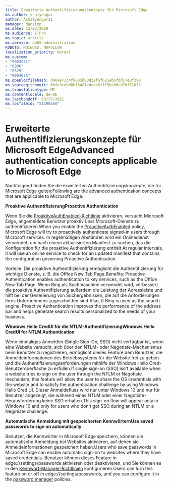 ```yaml
---
title: Erweiterte Authentifizierungskonzepte für Microsoft Edge
ms.author: v-aiyengar
author: AshaIyengar21
manager: dansimp
ms.date: 12/03/2020
ms.audience: ITPro
ms.topic: article
ms.service: o365-administration
ROBOTS: NOINDEX, NOFOLLOW
localization_priority: Normal
ms.custom:
- "9003931"
- "6986"
- "8329"
- "9004625"
ms.openlocfilehash: d469973c4f8605b00d32f6f625eb5fdd17e8f390
ms.sourcegitcommit: 6bfe9cd9d0b18481e0cac6f1f5bc86ed7df31037
ms.translationtype: MT
ms.contentlocale: de-DE
ms.lasthandoff: 03/27/2021
ms.locfileid: "51398560"
---
```

# <a name="advanced-authentication-concepts-applicable-to-microsoft-edge"></a><span data-ttu-id="a59ea-102">Erweiterte Authentifizierungskonzepte für Microsoft Edge</span><span class="sxs-lookup"><span data-stu-id="a59ea-102">Advanced authentication concepts applicable to Microsoft Edge</span></span>

<span data-ttu-id="a59ea-103">Nachfolgend finden Sie die erweiterten Authentifizierungskonzepte, die für Microsoft Edge gelten:</span><span class="sxs-lookup"><span data-stu-id="a59ea-103">Following are the advanced authentication concepts that are applicable to Microsoft Edge:</span></span>

<span data-ttu-id="a59ea-104">**Proaktive Authentifizierung**</span><span class="sxs-lookup"><span data-stu-id="a59ea-104">**Proactive Authentication**</span></span>

<span data-ttu-id="a59ea-105">Wenn Sie die [ProaktiveAuthEnabled-Richtlinie](https://go.microsoft.com/fwlink/?linkid=2134621) aktivieren, versucht Microsoft Edge, angemeldete Benutzer proaktiv über Microsoft-Dienste zu authentifizieren.</span><span class="sxs-lookup"><span data-stu-id="a59ea-105">When you enable the [ProactiveAuthEnabled](https://go.microsoft.com/fwlink/?linkid=2134621) policy, Microsoft Edge will try to proactively authenticate signed-in users through Microsoft services.</span></span> <span data-ttu-id="a59ea-106">In regelmäßigen Abständen wird ein Onlinedienst verwendet, um nach einem aktualisierten Manifest zu suchen, das die Konfiguration für die proaktive Authentifizierung enthält.</span><span class="sxs-lookup"><span data-stu-id="a59ea-106">At regular intervals, it will use an online service to check for an updated manifest that contains the configuration governing Proactive Authentication.</span></span>

<span data-ttu-id="a59ea-107">Vorteile: Die proaktive Authentifizierung ermöglicht die Authentifizierung für wichtige Dienste, z. B. die Office New Tab Page.</span><span class="sxs-lookup"><span data-stu-id="a59ea-107">Benefits: Proactive Authentication enables authentication to key services, such as the Office New Tab Page.</span></span> <span data-ttu-id="a59ea-108">Wenn Bing als Suchmaschine verwendet wird, verbessert die proaktive Authentifizierung außerdem die Leistung der Adressleiste und hilft bei der Generierung von Suchergebnissen, die auf die Anforderungen Ihres Unternehmens zugeschnitten sind.</span><span class="sxs-lookup"><span data-stu-id="a59ea-108">Also, if Bing is used as the search engine, Proactive Authentication improves the performance of the address bar and helps generate search results personalized to the needs of your business.</span></span>

<span data-ttu-id="a59ea-109">**Windows Hello CredUI für die NTLM-Authentifizierung**</span><span class="sxs-lookup"><span data-stu-id="a59ea-109">**Windows Hello CredUI for NTLM Authentication**</span></span>

<span data-ttu-id="a59ea-110">Wenn einmaliges Anmelden (Single Sign-On, SSO) nicht verfügbar ist, wenn eine Website versucht, sich über den NTLM- oder Negotiate-Mechanismus beim Benutzer zu registrieren, ermöglicht dieses Feature dem Benutzer, die Anmeldeinformationen des Betriebssystems für die Website frei zu geben und die Authentifizierungsanforderungen mithilfe der Windows Hello Cred-Benutzeroberfläche zu erfüllen.</span><span class="sxs-lookup"><span data-stu-id="a59ea-110">If single sign-on (SSO) isn't available when a website tries to sign on the user through the NTLM or Negotiate mechanism, this feature will allow the user to share the OS credentials with the website and to satisfy the authentication challenge by using Windows Hello Cred UI.</span></span> <span data-ttu-id="a59ea-111">Dieser Anmeldefluss wird nur unter Windows 10 und nur für Benutzer angezeigt, die während eines NTLM oder einer Negotiate-Herausforderung keine SSO erhalten.</span><span class="sxs-lookup"><span data-stu-id="a59ea-111">This sign-on flow will appear only in Windows 10 and only for users who don't get SSO during an NTLM or a Negotiate challenge.</span></span>

<span data-ttu-id="a59ea-112">**Automatische Anmeldung mit gespeicherten Kennwörtern**</span><span class="sxs-lookup"><span data-stu-id="a59ea-112">**Use saved passwords to sign on automatically**</span></span>

<span data-ttu-id="a59ea-113">Benutzer, die Kennwörter in Microsoft Edge speichern, können die automatische Anmeldung bei Websites aktivieren, auf denen sie Anmeldeinformationen gespeichert haben.</span><span class="sxs-lookup"><span data-stu-id="a59ea-113">Users who save passwords in Microsoft Edge can enable automatic sign-on to websites where they have saved credentials.</span></span> <span data-ttu-id="a59ea-114">Benutzer können dieses Feature in edge://settings/passwords aktivieren oder deaktivieren, und Sie können es in den [Kennwort-Manager-Richtlinien](https://go.microsoft.com/fwlink/?linkid=2134622) konfigurieren.</span><span class="sxs-lookup"><span data-stu-id="a59ea-114">Users can turn this feature on or off in edge://settings/passwords, and you can configure it in the [password manager](https://go.microsoft.com/fwlink/?linkid=2134622) policies.</span></span>
